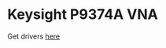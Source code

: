 # Keysight P9374A VNA

Get drivers [here](https://www.keysight.com/us/en/support/P9374A/streamline-usb-vector-network-analyzer-20-ghz.html#drivers)
